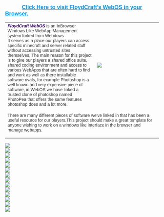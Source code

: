 <style type="text/css">
<!--
.style2 {font-size: 14px}
.style24 {font-size: 14; font-family: Verdana, Arial, Helvetica, sans-serif; color: #333333; }
.style25 {
	color: #330066;
	font-style: italic;
	font-weight: bold;
}
.style26 {
	font-family: Verdana, Arial, Helvetica, sans-serif;
	font-size: 18px;
	font-weight: bold;
}
.style27 {color: #0099FF}
-->
</style>
<p class="style26">&nbsp;&nbsp;&nbsp;&nbsp;&nbsp;&nbsp;&nbsp;&nbsp;&nbsp;&nbsp;&nbsp;<a href="http://webos.floydcraft.co.uk" target="_blank" class="style27">Click Here to visit FloydCraft's WebOS in your Browser. </a></p>
<table width="802" border="0">
  <tr>
    <td width="439"><span class="style24"><span class="style25">FloydCraft WebOS</span> is an InBrowser Windows Like WebApp Management system forked from Webdows <br>
        It serves as a place our players can access specific  minecraft and server related stuff without accessing untrusted sites themselves, The main reason  for this project is to give our players a shared office suite, shared coding environment  and access to various  WebApps
that are often hard to find and work as well as there installable software rivals, for example Photoshop is a well known and very expensive  piece of software, in WebOS we have linked a trusted clone of photoshop named PhotoPea that offers the same features   photoshop does and a lot more.</span></td>
    <td width="345"><a href="http://docs.webos.floydcraft.co.uk/" target="_blank"><img src="https://i.imgur.com/VdaJ09V.png" border="0"/></a></td>
  </tr>
  <tr>
    <td height="56" colspan="2"><p class="style24">  There are many different pieces of software we've linked in that has been a useful  resource for our players.This project should make a great  template for anyone wishing to work on a windows like interface in the browser and manage webapps.</p>    </td>
  </tr>
</table>
<p><a href="https://cdn.floydcraft.co.uk/floydcraft-webos/" target="_blank"><span class="style2"><img src="https://cdn.floydcraft.co.uk/WebOSGifBlocks/p1.gif" border="0"/><br>
  <img src="https://cdn.floydcraft.co.uk/WebOSGifBlocks/p2.gif"/><br>
  <img src="https://cdn.floydcraft.co.uk/WebOSGifBlocks/p3.gif"/><br>
  <img src="https://cdn.floydcraft.co.uk/WebOSGifBlocks/p4.gif"/><br>
  <img src="https://cdn.floydcraft.co.uk/WebOSGifBlocks/p5.gif"/><br>
  <img src="https://cdn.floydcraft.co.uk/WebOSGifBlocks/p6.gif"/><br>
  <img src="https://cdn.floydcraft.co.uk/WebOSGifBlocks/p7.gif"/><br>
  <img src="https://cdn.floydcraft.co.uk/WebOSGifBlocks/p8.gif"/><br>
  <img src="https://cdn.floydcraft.co.uk/WebOSGifBlocks/p9.gif"/><br>
  <img src="https://cdn.floydcraft.co.uk/WebOSGifBlocks/p10.gif"/><br>
  <img src="https://cdn.floydcraft.co.uk/WebOSGifBlocks/p11.gif"/><br>
  <img src="https://cdn.floydcraft.co.uk/WebOSGifBlocks/p12.gif"/><br>
  <img src="https://cdn.floydcraft.co.uk/WebOSGifBlocks/p13.gif"/><br>
  <img src="https://cdn.floydcraft.co.uk/WebOSGifBlocks/p14.gif"/><br>
</span></a></p>
